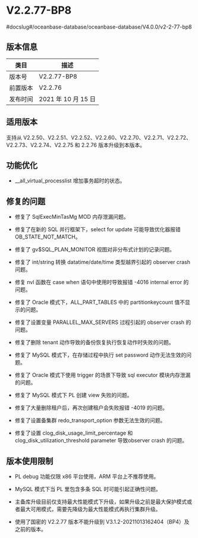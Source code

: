 V2.2.77-BP8 
================================
#docslug#/oceanbase-database/oceanbase-database/V4.0.0/v2-2-77-bp8


版本信息 
-------------------------



|  类目  |        描述        |
|------|------------------|
| 版本号  | V2.2.77-BP8      |
| 前置版本 | V2.2.76          |
| 发布时间 | 2021 年 10 月 15 日 |



适用版本 
-------------------------

支持从 V2.2.50、V2.2.51、V2.2.52、V2.2.60、V2.2.70、V2.2.71、V2.2.72、V2.2.73、V2.2.74、V2.2.75 和 2.2.76 版本升级到本版本。

功能优化 
-------------------------

* __all_virtual_processlist 增加事务超时的状态。

  




修复的问题 
--------------------------

* 修复了 SqlExecMinTasMg MOD 内存泄漏问题。

  

* 修复了在新的 SQL 并行框架下，select for update 可能导致优化器报错 OB_STATE_NOT_MATCH。

  

* 修复了 gv$SQL_PLAN_MONITOR 视图对非分布式计划的记录问题。

  

* 修复了 int/string 转换 datatime/date/time 类型越界引起的 observer crash 问题。

  

* 修复 nvl 函数在 case when 语句中使用时导致报错 -4016 internal error 的问题。

  

* 修复了 Oracle 模式下，ALL_PART_TABLES 中的 partitionkeycount 值不显示的问题。

  

* 修复了设置变量 PARALLEL_MAX_SERVERS 过程引起的 observer crash 的问题。

  

* 修复了删除 tenant 动作导致的备份恢复执行恢复动作时失败的问题。

  

* 修复了 MySQL 模式下，在存储过程中执行 set password 动作无法生效的问题。

  

* 修复了 Oracle 模式下使用 trigger 的场景下导致 sql executor 模块内存泄漏的问题。

  

* 修复了 MySQL 模式下 PL 创建 view 失败的问题。

  

* 修复了大量删除租户后，再次创建租户会失败报错 -4019 的问题。

  

* 修复了设置备集群 redo_transport_option 参数无法生效的问题。

  

* 修复了设置 clog_disk_usage_limit_percentage 和 clog_disk_utilization_threshold parameter 导致observer crash 的问题。

  




版本使用限制 
---------------------------

* PL debug 功能仅限 x86 平台使用，ARM 平台上不推荐使用。

  

* MySQL 模式下当 PL 里包含多条 SQL 时可能引起正确性问题。

  

* 主备库升级目前仅支持最大性能模式下升级，如果升级之前是最大保护模式或者最大可用模式，需要先降级为最大性能模式再执行集群升级。

  

* 使用了国密的 V2.2.77 版本不能升级到 V3.1.2-20211013162404（BP4）及之前的版本。

  




